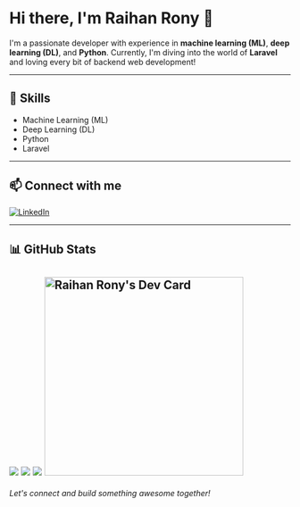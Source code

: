 # Hi there, I'm Raihan Rony 👋

I'm a passionate developer with experience in **machine learning (ML)**, **deep learning (DL)**, and **Python**. Currently, I'm diving into the world of **Laravel** and loving every bit of backend web development!

---

## 🚀 Skills

- Machine Learning (ML)
- Deep Learning (DL)
- Python
- Laravel

---

## 📫 Connect with me

[![LinkedIn](https://img.shields.io/badge/LinkedIn-blue?logo=linkedin&logoColor=white)](https://www.linkedin.com/in/raihan-rony-a461121a1/)

---

## 📊 GitHub Stats

![](http://github-profile-summary-cards.vercel.app/api/cards/profile-details?username=Moskov-1&theme=github_dark)
![](http://github-profile-summary-cards.vercel.app/api/cards/repos-per-language?username=Moskov-1&theme=vision_friendly_dark)
![](http://github-profile-summary-cards.vercel.app/api/cards/repos-per-language?username=Moskov-1&theme=vision_friendly_dark) <a href="https://app.daily.dev/raihanrony"><img src="https://api.daily.dev/devcards/v2/xHBhGR79V0wUsLNPuGF9f.png?type=default&r=7s9" width="356" alt="Raihan Rony's Dev Card"/></a>
---

*Let's connect and build something awesome together!*
